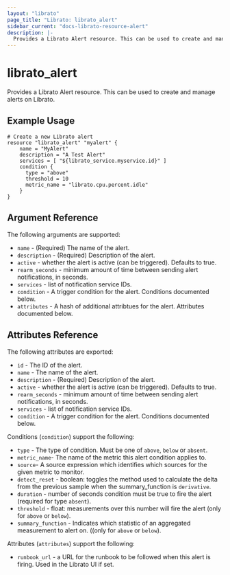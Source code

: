 ```yaml
---
layout: "librato"
page_title: "Librato: librato_alert"
sidebar_current: "docs-librato-resource-alert"
description: |-
  Provides a Librato Alert resource. This can be used to create and manage alerts on Librato.
---
```


# librato\_alert

Provides a Librato Alert resource. This can be used to
create and manage alerts on Librato.

## Example Usage

```
# Create a new Librato alert
resource "librato_alert" "myalert" {
    name = "MyAlert"
    description = "A Test Alert"
    services = [ "${librato_service.myservice.id}" ]
    condition {
      type = "above"
      threshold = 10
      metric_name = "librato.cpu.percent.idle"
    }
}
```

## Argument Reference

The following arguments are supported:

* `name` - (Required) The name of the alert.
* `description` - (Required) Description of the alert.
* `active` - whether the alert is active (can be triggered). Defaults to true.
* `rearm_seconds` - minimum amount of time between sending alert notifications, in seconds.
* `services` - list of notification service IDs.
* `condition` - A trigger condition for the alert. Conditions documented below.
* `attributes` - A hash of additional attribtues for the alert. Attributes documented below.

## Attributes Reference

The following attributes are exported:

* `id` - The ID of the alert.
* `name` - The name of the alert.
* `description` - (Required) Description of the alert.
* `active` - whether the alert is active (can be triggered). Defaults to true.
* `rearm_seconds` - minimum amount of time between sending alert notifications, in seconds.
* `services` - list of notification service IDs.
* `condition` - A trigger condition for the alert. Conditions documented below.

Conditions (`condition`) support the following:

* `type` - The type of condition. Must be one of `above`, `below` or `absent`.
* `metric_name`- The name of the metric this alert condition applies to.
* `source`- A source expression which identifies which sources for the given metric to monitor.
* `detect_reset` - boolean: toggles the method used to calculate the delta from the previous sample when the summary_function is `derivative`.
* `duration` - number of seconds condition must be true to fire the alert (required for type `absent`).
* `threshold` - float: measurements over this number will fire the alert (only for `above` or `below`).
* `summary_function` - Indicates which statistic of an aggregated measurement to alert on. ((only for `above` or `below`).

Attributes (`attributes`) support the following:

* `runbook_url` - a URL for the runbook to be followed when this alert is firing. Used in the Librato UI if set.
